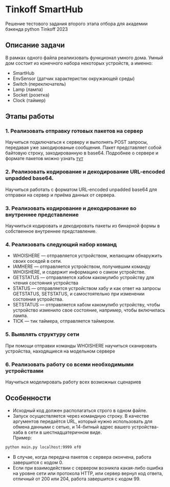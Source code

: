 # Tinkoff SmartHub

Решение тестового задания второго этапа отбора для академии бэкенда python Tinkoff 2023

## Описание задачи

В рамках одного файла реалиизовать функционал умного дома. Умный дом состоит из конечного набора некоторых устройств, а именно:

* SmartHub
* EnvSensor (датчик характеристик окружающей среды)
* Switch (переключатель)
* Lamp (лампа)
* Socket (розетка)
* Clock (таймер)

## Этапы работы

### 1. Реализовать отправку готовых пакетов на сервер

Научиться подключаться к серверу и выполнять POST запросы, передавая уже закодированые сообщения. Пакет представляет собой байтовую строку, закодированную в base64. Подробнее о сервере и формате пакетов можно узнать [тут](https://github.com/blackav/smart-home-binary)

### 2. Реализовать кодирование и декодирование URL-encoded unpadded base64.


Научиться работать с форматом URL-encoded unpadded base64 для отправки на сервер и приёма данных от сервера.


### 3. Реализовать кодирование и декодирование во внутреннее представление

Научииться кодировать и декодировать пакеты из бинарной формы в собственное внутреннее представление.

### 4. Реализовать следующий набор команд

* WHOISHERE — отправляется устройством, желающим обнаружить своих соседей в сети.
* IAMHERE — отправляется устройством, получившим команду WHOISHERE, и содержит информацию о самом устройстве.
* GETSTATUS — отправляется хабом какомулибо устройству для чтения состояния устройства
* STATUS — отправляется устройством хабу и как ответ на запросы GETSTATUS, SETSTATUS, и самостоятельно при изменении состояния устройства.
* SETSTATUS — отправляется хабом какомулибо устройству, чтобы устройство изменило свое состояние, например, чтобы включилась лампа. 
* TICK — тик таймера, отправляется таймером.

### 5. Выявлять структуру сети

При помощи отправки команды WHOISHERE научиться сканировать устройства, находящиеся на модельном сервере

### 6. Реализовать работу со всеми необходимыми устройствами

Научиться моделировать работу всех возможных сценариев

## Особенности
* Исходный код должен располагаться строго в одном файле.
* Запуск осуществляется через командную строку. В качестве аргументов передаётся URL, который нужно использовать для обмена данными с сетью, и 14-битный адрес вашего устройства-хаба в сети в шестнадцатеричном виде.<br>
Пример:
```sh
python main.py localhost:9999 ef0
```
* В случае, когда передача пакетов с сервера окончена, работа завершится с кодом 0.
* Если при взаимодействии с сервером возникла какая-либо ошибка на уровне сети или протокола HTTP, или сервер вернул код ответа, отличный от 200 или 204, работа завершится с кодом 99.


